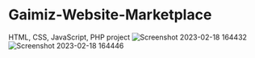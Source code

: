 # Gaimiz-Website-Marketplace
HTML, CSS, JavaScript, PHP project
![Screenshot 2023-02-18 164432](https://user-images.githubusercontent.com/82343631/219976384-a7152268-136f-4344-978f-2ba000a48ff6.png)
![Screenshot 2023-02-18 164446](https://user-images.githubusercontent.com/82343631/219976397-dba9365d-3d6e-4340-bc2f-bf751baf3a59.png)
